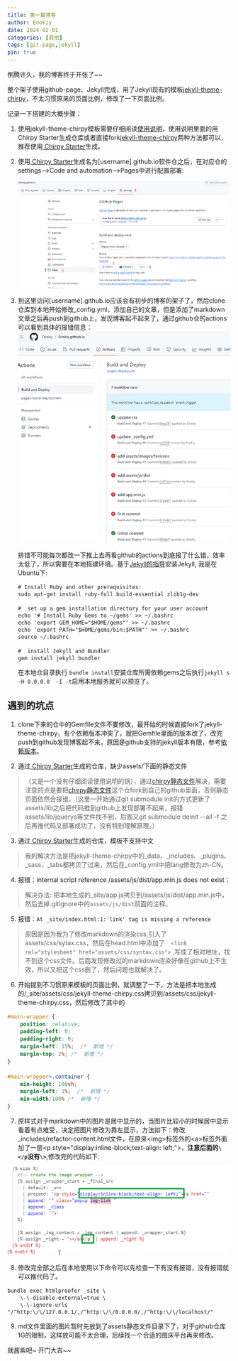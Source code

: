 ```yaml
---
title: 第一篇博客
author: Enokiy
date: 2024-02-01 
categories: [其他]
tags: [git-page,jekyll]
pin: true
---
```


倒腾许久，我的博客终于开张了~~

整个架子使用github-page、Jekyll完成，用了Jekyll现有的模板[jekyll-theme-chirpy](https://github.com/cotes2020/jekyll-theme-chirpy)，不太习惯原来的页面比例，修改了一下页面比例。

记录一下搭建的大概步骤：

1. 
    使用jekyll-theme-chirpy模板需要仔细阅读[使用说明](https://chirpy.cotes.page/posts/getting-started/)，使用说明里面的用Chirpy Starter生成仓库或者直接fork[jekyll-theme-chirpy](https://github.com/cotes2020/jekyll-theme-chirpy)两种方法都可以，推荐使用[ Chirpy Starter](https://github.com/cotes2020/chirpy-starter)生成。

2. 
    使用[ Chirpy Starter](https://github.com/cotes2020/chirpy-starter)生成名为[username].github.io软件仓之后，在对应仓的settings-->Code and automation-->Pages中进行配置部署:

    ![](/assets/images/the-first-blog/20240206143728.png)

3. 
    到这里访问[username].github.io应该会有初步的博客的架子了，然后clone仓库到本地开始修改_config.yml，添加自己的文章，但是添加了markdown文章之后再push到github上，发现博客起不起来了，通过github仓的actions可以看到具体的报错信息：
  ![](/assets/images/the-first-blog/20240206144708.png)

    排错不可能每次都改一下推上去再看github的actions到底报了什么错，效率太低了，所以需要在本地搭建环境。基于[Jekyll的指导](https://docs.github.com/en/pages/setting-up-a-github-pages-site-with-jekyll/testing-your-github-pages-site-locally-with-jekyll)安装Jekyll, 我是在Ubuntu下:

    ```console
    # Install Ruby and other prerequisites:
    sudo apt-get install ruby-full build-essential zlib1g-dev

    #  set up a gem installation directory for your user account
    echo '# Install Ruby Gems to ~/gems' >> ~/.bashrc
    echo 'export GEM_HOME="$HOME/gems"' >> ~/.bashrc
    echo 'export PATH="$HOME/gems/bin:$PATH"' >> ~/.bashrc
    source ~/.bashrc

    #  install Jekyll and Bundler
    gem install jekyll bundler
    ```

    在本地仓目录执行 `bundle install`安装仓库所需依赖gems之后执行`jekyll s -H 0.0.0.0  -I -t`启用本地服务就可以预览了。

## 遇到的坑点

1. clone下来的仓中的Gemfile文件不要修改，最开始的时候直接fork了jekyll-theme-chirpy，有个依赖版本冲突了，就把Gemfile里面的版本改了，改完push到github发现博客起不来，原因是github支持的jekyll版本有限，参考[依赖版本](https://pages.github.com/versions/)。

2. 通过[ Chirpy Starter](https://github.com/cotes2020/chirpy-starter)生成的仓库，缺少assets/下面的静态文件

> （又是一个没有仔细阅读使用说明的锅），通过[chirpy静态文件](https://github.com/cotes2020/chirpy-static-assets#readme)解决，需要注意的点是要把[chirpy静态文件](https://github.com/cotes2020/chirpy-static-assets)这个仓fork到自己的github里面，否则静态页面依然会报错。（这里一开始通过git submodule init的方式更新了assets/lib之后把代码推到github上发现部署不起来，报错assets/lib/jquerys等文件找不到，后面又git submodule  deinit --all -f 之后再推代码又部署成功了，没有特别理解原理。）

3. 通过[ Chirpy Starter](https://github.com/cotes2020/chirpy-starter)生成的仓库，模板不支持中文

> 我的解决方法是把jekyll-theme-chirpy中的_data、_includes、_plugins、_sass、_tabs都拷贝了过来，然后在_config.yml中把lang修改为zh-CN。

4. 报错：internal script reference /assets/js/dist/app.min.js does not exist：

> 解决办法: 把本地生成的_site/app.js拷贝到/assets/js/dist/app.min.js中，然后去掉.gitignore中的`assets/js/dist`前面的注释。

5. 报错：` At _site/index.html:1:'link' tag is missing a reference `

> 原因是因为我为了修改markdown的渲染css,引入了assets/css/sytax.css，然后在head.html中添加了`  <link rel="stylesheet" href="assets/css/syntax.css">` ,写成了相对地址，找不到这个css文件。后面发现修改过的markdown渲染好像在github上不生效，所以又把这个css删了，然后问题也就解决了。

6. 开始提到不习惯原来模板的页面比例，就调整了一下，方法是把本地生成的/_site/assets/css/jekyll-theme-chirpy.css拷贝到/assets/css/jekyll-theme-chirpy.css，然后修改了其中的

```css
#main-wrapper {
    position: relative;
    padding-left: 0;
    padding-right: 0;
    margin-left: 15%;  /*  新增 */
    margin-top: 2%; /*  新增 */
}

#main-wrapper>.container {
    min-height: 100vh;
    margin-left: 1%;  /*  新增 */
    min-width:100% /*  新增 */
}
```

7. 原样式对于markdown中的图片是居中显示的，当图片比较小的时候居中显示看着有点难受，决定把图片修改为靠左显示，方法如下：修改_includes/refactor-content.html文件，在原来\<img\>标签外的\<a\>标签外面加了一层\<p style="display:inline-block;text-align: left;"\>，**注意后面的`\</p`没有`\>`**,修改完的代码如下:

![html](/assets/images/the-first-blog/html.png)

8. 修改完全部之后在本地使用以下命令可以先检查一下有没有报错，没有报错就可以推代码了。

```console
bundle exec htmlproofer _site \
    \-\-disable-external=true \
    \-\-ignore-urls "/^http:\/\/127.0.0.1/,/^http:\/\/0.0.0.0/,/^http:\/\/localhost/"
```

9. md文件里面的图片暂时先放到了assets静态文件目录下了，对于github仓库1G的限制，这样放可能不太合理，后续找一个合适的图床平台再来修改。


就酱紫吧~ 开门大吉~~
